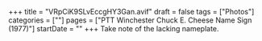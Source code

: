 +++
title = "VRpCiK9SLvEccgHY3Gan.avif"
draft = false
tags = ["Photos"]
categories = [""]
pages = ["PTT Winchester Chuck E. Cheese Name Sign (1977)"]
startDate = ""
+++
Take note of the lacking nameplate.
